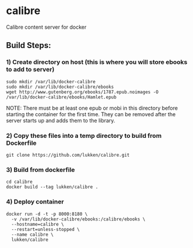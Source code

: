 # calibre
Calibre content server for docker

## Build Steps:
### 1) Create directory on host (this is where you will store ebooks to add to server)
  ```
  sudo mkdir /var/lib/docker-calibre
  sudo mkdir /var/lib/docker-calibre/ebooks
  wget http://www.gutenberg.org/ebooks/1787.epub.noimages -O /var/lib/docker-calibre/ebooks/Hamlet.epub
  ```
  NOTE: There must be at least one epub or mobi in this directory before starting the container for the first time. They can be removed after the server starts up and adds them to the library.

### 2) Copy these files into a temp directory to build from Dockerfile
  ```
  git clone https://github.com/lukken/calibre.git
  ```

### 3) Build from dockerfile
  ```
  cd calibre
  docker build --tag lukken/calibre .
  ```

### 4) Deploy container
  ```
  docker run -d -t -p 8000:8180 \
    -v /var/lib/docker-calibre/ebooks:/calibre/ebooks \
    --hostname=calibre \
    --restart=unless-stopped \
    --name calibre \
    lukken/calibre
 ```

